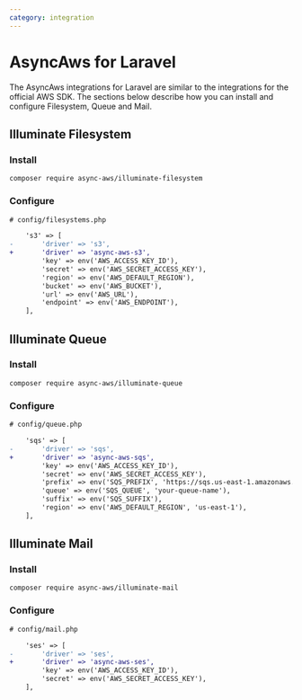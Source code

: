 ```yaml
---
category: integration
---
```


# AsyncAws for Laravel

The AsyncAws integrations for Laravel are similar to the integrations for the
official AWS SDK. The sections below describe how you can install and configure
Filesystem, Queue and Mail.

## Illuminate Filesystem

### Install

```shell
composer require async-aws/illuminate-filesystem
```

### Configure

```diff
# config/filesystems.php

    's3' => [
-       'driver' => 's3',
+       'driver' => 'async-aws-s3',
        'key' => env('AWS_ACCESS_KEY_ID'),
        'secret' => env('AWS_SECRET_ACCESS_KEY'),
        'region' => env('AWS_DEFAULT_REGION'),
        'bucket' => env('AWS_BUCKET'),
        'url' => env('AWS_URL'),
        'endpoint' => env('AWS_ENDPOINT'),
    ],
```

## Illuminate Queue

### Install

```shell
composer require async-aws/illuminate-queue
```

### Configure

```diff
# config/queue.php

    'sqs' => [
-       'driver' => 'sqs',
+       'driver' => 'async-aws-sqs',
        'key' => env('AWS_ACCESS_KEY_ID'),
        'secret' => env('AWS_SECRET_ACCESS_KEY'),
        'prefix' => env('SQS_PREFIX', 'https://sqs.us-east-1.amazonaws.com/your-account-id'),
        'queue' => env('SQS_QUEUE', 'your-queue-name'),
        'suffix' => env('SQS_SUFFIX'),
        'region' => env('AWS_DEFAULT_REGION', 'us-east-1'),
    ],
```

## Illuminate Mail

### Install

```shell
composer require async-aws/illuminate-mail
```

### Configure

```diff
# config/mail.php

    'ses' => [
-       'driver' => 'ses',
+       'driver' => 'async-aws-ses',
        'key' => env('AWS_ACCESS_KEY_ID'),
        'secret' => env('AWS_SECRET_ACCESS_KEY'),
    ],
```

